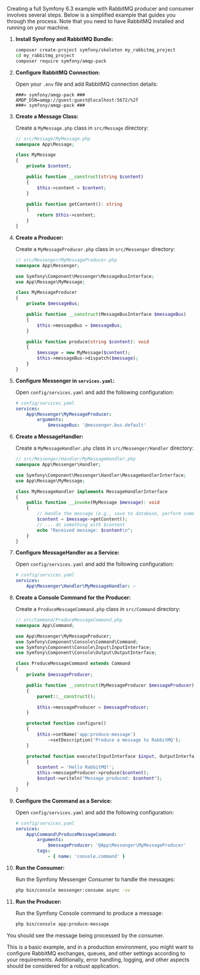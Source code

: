 Creating a full Symfony 6.3 example with RabbitMQ producer and consumer involves several steps. Below is a simplified example that guides you through the process. Note that you need to have RabbitMQ installed and running on your machine.

1. **Install Symfony and RabbitMQ Bundle:**

   ```bash
   composer create-project symfony/skeleton my_rabbitmq_project
   cd my_rabbitmq_project
   composer require symfony/amqp-pack
   ```

2. **Configure RabbitMQ Connection:**

   Open your `.env` file and add RabbitMQ connection details:

   ```env
   ###> symfony/amqp-pack ###
   AMQP_DSN=amqp://guest:guest@localhost:5672/%2f
   ###< symfony/amqp-pack ###
   ```

3. **Create a Message Class:**

   Create a `MyMessage.php` class in `src/Message` directory:

   ```php
   // src/Message/MyMessage.php
   namespace App\Message;

   class MyMessage
   {
       private $content;

       public function __construct(string $content)
       {
           $this->content = $content;
       }

       public function getContent(): string
       {
           return $this->content;
       }
   }
   ```

4. **Create a Producer:**

   Create a `MyMessageProducer.php` class in `src/Messenger` directory:

   ```php
   // src/Messenger/MyMessageProducer.php
   namespace App\Messenger;

   use Symfony\Component\Messenger\MessageBusInterface;
   use App\Message\MyMessage;

   class MyMessageProducer
   {
       private $messageBus;

       public function __construct(MessageBusInterface $messageBus)
       {
           $this->messageBus = $messageBus;
       }

       public function produce(string $content): void
       {
           $message = new MyMessage($content);
           $this->messageBus->dispatch($message);
       }
   }
   ```

5. **Configure Messenger in `services.yaml`:**

   Open `config/services.yaml` and add the following configuration:

   ```yaml
   # config/services.yaml
   services:
       App\Messenger\MyMessageProducer:
           arguments:
               $messageBus: '@messenger.bus.default'
   ```

6. **Create a MessageHandler:**

   Create a `MyMessageHandler.php` class in `src/Messenger/Handler` directory:

   ```php
   // src/Messenger/Handler/MyMessageHandler.php
   namespace App\Messenger\Handler;

   use Symfony\Component\Messenger\Handler\MessageHandlerInterface;
   use App\Message\MyMessage;

   class MyMessageHandler implements MessageHandlerInterface
   {
       public function __invoke(MyMessage $message): void
       {
           // Handle the message (e.g., save to database, perform some action)
           $content = $message->getContent();
           // ... do something with $content
           echo "Received message: $content\n";
       }
   }
   ```

7. **Configure MessageHandler as a Service:**

   Open `config/services.yaml` and add the following configuration:

   ```yaml
   # config/services.yaml
   services:
       App\Messenger\Handler\MyMessageHandler: ~
   ```

8. **Create a Console Command for the Producer:**

   Create a `ProduceMessageCommand.php` class in `src/Command` directory:

   ```php
   // src/Command/ProduceMessageCommand.php
   namespace App\Command;

   use App\Messenger\MyMessageProducer;
   use Symfony\Component\Console\Command\Command;
   use Symfony\Component\Console\Input\InputInterface;
   use Symfony\Component\Console\Output\OutputInterface;

   class ProduceMessageCommand extends Command
   {
       private $messageProducer;

       public function __construct(MyMessageProducer $messageProducer)
       {
           parent::__construct();

           $this->messageProducer = $messageProducer;
       }

       protected function configure()
       {
           $this->setName('app:produce-message')
               ->setDescription('Produce a message to RabbitMQ');
       }

       protected function execute(InputInterface $input, OutputInterface $output)
       {
           $content = 'Hello RabbitMQ!';
           $this->messageProducer->produce($content);
           $output->writeln("Message produced: $content");
       }
   }
   ```

9. **Configure the Command as a Service:**

   Open `config/services.yaml` and add the following configuration:

   ```yaml
   # config/services.yaml
   services:
       App\Command\ProduceMessageCommand:
           arguments:
               $messageProducer: '@App\Messenger\MyMessageProducer'
           tags:
               - { name: 'console.command' }
   ```

10. **Run the Consumer:**

    Run the Symfony Messenger Consumer to handle the messages:

    ```bash
    php bin/console messenger:consume async -vv
    ```

11. **Run the Producer:**

    Run the Symfony Console command to produce a message:

    ```bash
    php bin/console app:produce-message
    ```

You should see the message being processed by the consumer.

This is a basic example, and in a production environment, you might want to configure RabbitMQ exchanges, queues, and other settings according to your requirements. Additionally, error handling, logging, and other aspects should be considered for a robust application.